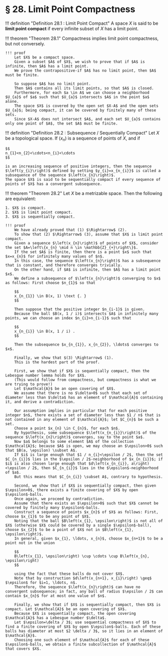 # § 28. Limit Point Compactness

!!! definition "Definition 28.1 : Limit Point Compact"
    A space $X$ is said to be **limit point compact** if every infinite subset of $X$ has a limit point.

!!! theorem "Theorem 28.1"
    Compactness implies limit point compactness, but not conversely.

    !!! proof
        Let $X$ be a compact space.
        Given a subset $A$ of $X$, we wish to prove that if $A$ is infinite, then $A$ has a limit point.
        We prove the contrapositive-if $A$ has no limit point, then $A$ must be finite.

        So suppose $A$ has no limit point.
        Then $A$ contains all its limit points, so that $A$ is closed.
        Furthermore, for each $a \in A$ we can choose a neighborhood $U_{a}$ of $a$ such that $U_{a}$ intersects $A$ in the point $a$ alone.
        The space $X$ is covered by the open set $X-A$ and the open sets $U_{a}$; being compact, it can be covered by finitely many of these sets.
        Since $X-A$ does not intersect $A$, and each set $U_{a}$ contains only one point of $A$, the set $A$ must be finite.

!!! definition "Definition 28.2 : Subsequence / Sequentially Compact"
    Let $X$ be a topological space. If $\left(x_{n}\right)$ is a sequence of points of $X$, and if

    $$
    n_{1}<n_{2}<\cdots<n_{i}<\cdots
    $$

    is an increasing sequence of positive integers, then the sequence $\left(y_{i}\right)$ defined by setting $y_{i}=x_{n_{i}}$ is called a subsequence of the sequence $\left(x_{n}\right)$.
    The space $X$ is said to be sequentially compact if every sequence of points of $X$ has a convergent subsequence.

!!! theorem "Theorem 28.2"
    Let $X$ be a metrizable space. Then the following are equivalent:
        
    1. $X$ is compact.
    2. $X$ is limit point compact.
    3. $X$ is sequentially compact.

    !!! proof
        We have already proved that (1) $\Rightarrow$ (2).
        To show that (2) $\Rightarrow$ (3), assume that $X$ is limit point compact.
        Given a sequence $\left(x_{n}\right)$ of points of $X$, consider the set $A=\left\{x_{n} \mid n \in \mathbb{Z}_{+}\right\}$.
        If the set $A$ is finite, then there is a point $x$ such that $x=x_{n}$ for infinitely many values of $n$.
        In this case, the sequence $\left(x_{n}\right)$ has a subsequence that is constant, and therefore converges trivially.
        On the other hand, if $A$ is infinite, then $A$ has a limit point $x$.
        We define a subsequence of $\left(x_{n}\right)$ converging to $x$ as follows: First choose $n_{1}$ so that

        $$
        x_{n_{1}} \in B(x, 1) \text {. }
        $$

        Then suppose that the positive integer $n_{i-1}$ is given.
        Because the ball $B(x, 1 / i)$ intersects $A$ in infinitely many points, we can choose an index $n_{i}>n_{i-1}$ such that

        $$
        x_{n_{i}} \in B(x, 1 / i) .
        $$

        Then the subsequence $x_{n_{1}}, x_{n_{2}}, \ldots$ converges to $x$.

        Finally, we show that $(3) \Rightarrow$ (1).
        This is the hardest part of the proof.

        First, we show that if $X$ is sequentially compact, then the Lebesgue number lemma holds for $X$.
        (This would follow from compactness, but compactness is what we are trying to prove!)
        Let $\mathcal{A}$ be an open covering of $X$.
        We assume that there is no $\delta>0$ such that each set of diameter less than $\delta$ has an element of $\mathcal{A}$ containing it, and derive a contradiction.

        Our assumption implies in particular that for each positive integer $n$, there exists a set of diameter less than $1 / n$ that is not contained in any element of $\mathcal{A}$; let $C_{n}$ be such a set.
        Choose a point $x_{n} \in C_{n}$, for each $n$.
        By hypothesis, some subsequence $\left(x_{n_{i}}\right)$ of the sequence $\left(x_{n}\right)$ converges, say to the point $a$.
        Now $a$ belongs to some element $A$ of the collection $\mathcal{A}$; because $A$ is open, we may choose an $\epsilon>0$ such that $B(a, \epsilon) \subset A$.
        If $i$ is large enough that $1 / n_{i}<\epsilon / 2$, then the set $C_{n_{i}}$ lies in the $\epsilon / 2$-neighborhood of $x_{n_{i}}$; if $i$ is also chosen large enough that $d\left(x_{n_{i}}, a\right)<\epsilon / 2$, then $C_{n_{i}}$ lies in the $\epsilon$-neighborhood of $a$.
        But this means that $C_{n_{i}} \subset A$, contrary to hypothesis.

        Second, we show that if $X$ is sequentially compact, then given $\epsilon>0$, there exists a finite covering of $X$ by open $\epsilon$-balls.
        Once again, we proceed by contradiction.
        Assume that there exists an $\epsilon>0$ such that $X$ cannot be covered by finitely many $\epsilon$-balls.
        Construct a sequence of points $x_{n}$ of $X$ as follows: First, choose $x_{1}$ to be any point of $X$.
        Noting that the ball $B\left(x_{1}, \epsilon\right)$ is not all of $X$ (otherwise $X$ could be covered by a single $\epsilon$-ball), choose $x_{2}$ to be a point of $X$ not in $B\left(x_{1}, \epsilon\right)$.
        In general, given $x_{1}, \ldots, x_{n}$, choose $x_{n+1}$ to be a point not in the union

        $$
        B\left(x_{1}, \epsilon\right) \cup \cdots \cup B\left(x_{n}, \epsilon\right)
        $$

        using the fact that these balls do not cover $X$.
        Note that by construction $d\left(x_{n+1}, x_{i}\right) \geq$ $\epsilon$ for $i=1, \ldots, n$.
        Therefore, the sequence $\left(x_{n}\right)$ can have no convergent subsequence; in fact, any ball of radius $\epsilon / 2$ can contain $x_{n}$ for at most one value of $n$.

        Finally, we show that if $X$ is sequentially compact, then $X$ is compact. Let $\mathcal{A}$ be an open covering of $X$.
        Because $X$ is sequentially compact, the open covering $\mathcal{A}$ has a Lebesgue number $\delta$.
        Let $\epsilon=\delta / 3$; use sequential compactness of $X$ to find a finite covering of $X$ by open $\epsilon$-balls. Each of these balls has diameter at most $2 \delta / 3$, so it lies in an element of $\mathcal{A}$.
        Choosing one such element of $\mathcal{A}$ for each of these $\epsilon$-balls, we obtain a finite subcollection of $\mathcal{A}$ that covers $X$.